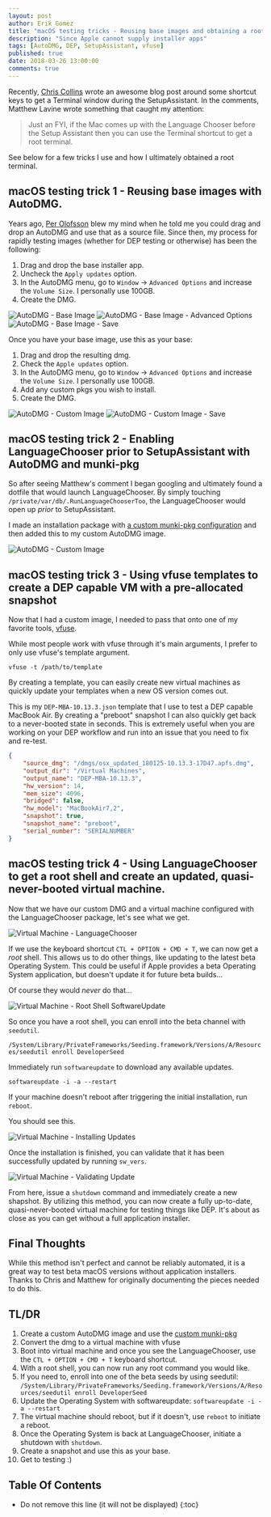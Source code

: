 ```yaml
---
layout: post
author: Erik Gomez
title: "macOS testing tricks - Reusing base images and obtaining a root shell prior to SetupAssistant with LanguageChooser"
description: "Since Apple cannot supply installer apps"
tags: [AutoDMG, DEP, SetupAssistant, vfuse]
published: true
date: 2018-03-26 13:00:00
comments: true
---
```


Recently, [Chris Collins](https://chris-collins.io/2018/03/15/Using-Terminal-At-macOS-Setup-Assistant/) wrote an awesome blog post around some shortcut keys to get a Terminal window during the SetupAssistant. In the comments, Matthew Lavine wrote something that caught my attention:

> Just an FYI, if the Mac comes up with the Language Chooser before the Setup Assistant then you can use the Terminal shortcut to get a root terminal.

See below for a few tricks I use and how I ultimately obtained a root terminal.

## macOS testing trick 1 - Reusing base images with AutoDMG.
Years ago, [Per Olofsson](https://github.com/MagerValp) blew my mind when he told me you could drag and drop an AutoDMG and use that as a source file. Since then, my process for rapidly testing images (whether for DEP testing or otherwise) has been the following:

1. Drag and drop the base installer app.
2. Uncheck the `Apply updates` option.
3. In the AutoDMG menu, go to `Window` -> `Advanced Options` and increase the `Volume Size`. I personally use 100GB.
4. Create the DMG.

![AutoDMG - Base Image](/images/2018/03/base_image.png)
![AutoDMG - Base Image - Advanced Options](/images/2018/03/base_image_advanced_options.png)
![AutoDMG - Base Image - Save](/images/2018/03/base_image_save.png)

Once you have your base image, use this as your base:

1. Drag and drop the resulting dmg.
2. Check the `Apple updates` option.
3. In the AutoDMG menu, go to `Window` -> `Advanced Options` and increase the `Volume Size`. I personally use 100GB.
4. Add any custom pkgs you wish to install.
5. Create the DMG.

![AutoDMG - Custom Image](/images/2018/03/custom_image.png)
![AutoDMG - Custom Image - Save](/images/2018/03/custom_image_save.png)

## macOS testing trick 2 - Enabling LanguageChooser prior to SetupAssistant with AutoDMG and munki-pkg
So after seeing Matthew's comment I began googling and ultimately found a dotfile that would launch LanguageChooser. By simply touching `/private/var/db/.RunLanguageChooserToo`, the LanguageChooser would open up _prior_ to SetupAssistant.

I made an installation package with [a custom munki-pkg configuration](https://github.com/munki/munki-pkg/pull/30) and then added this to my custom AutoDMG image.

![AutoDMG - Custom Image](/images/2018/03/custom_image.png)


## macOS testing trick 3 - Using vfuse templates to create a DEP capable VM with a pre-allocated snapshot
Now that I had a custom image, I needed to pass that onto one of my favorite tools, [vfuse](https://github.com/chilcote/vfuse).

While most people work with vfuse through it's main arguments, I prefer to only use vfuse's template argument.

`vfuse -t /path/to/template`

By creating a template, you can easily create new virtual machines as quickly update your templates when a new OS version comes out.

This is my `DEP-MBA-10.13.3.json` template that I use to test a DEP capable MacBook Air. By creating a "preboot" snapshot I can also quickly get back to a never-booted state in seconds. This is extremely useful when you are working on your DEP workflow and run into an issue that you need to fix and re-test.

```json
{
    "source_dmg": "/dmgs/osx_updated_180125-10.13.3-17D47.apfs.dmg",
    "output_dir": "/Virtual Machines",
    "output_name": "DEP-MBA-10.13.3",
    "hw_version": 14,
    "mem_size": 4096,
    "bridged": false,
    "hw_model": "MacBookAir7,2",
    "snapshot": true,
    "snapshot_name": "preboot",
    "serial_number": "SERIALNUMBER"
}
```

## macOS testing trick 4 - Using LanguageChooser to get a root shell and create an updated, quasi-never-booted virtual machine.
Now that we have our custom DMG and a virtual machine configured with the LanguageChooser package, let's see what we get.

![Virtual Machine - LanguageChooser](/images/2018/03/virtual_machine_language_chooser.png)

If we use the keyboard shortcut `CTL + OPTION + CMD + T`, we can now get a _root_ shell. This allows us to do other things, like updating to the latest beta Operating System. This could be useful if Apple provides a beta Operating System application, but doesn't update it for future beta builds...

Of course they would _never_ do that...

![Virtual Machine - Root Shell SoftwareUpdate](/images/2018/03/virtual_machine_root_shell_softwareupdate.png)

So once you have a root shell, you can enroll into the beta channel with `seedutil`.

`/System/Library/PrivateFrameworks/Seeding.framework/Versions/A/Resources/seedutil enroll DeveloperSeed`

Immediately run `softwareupdate` to download any available updates.

`softwareupdate -i -a --restart`

If your machine doesn't reboot after triggering the initial installation, run `reboot`.

You should see this.

![Virtual Machine - Installing Updates](/images/2018/03/virtual_machine_installing_updates.png)

Once the installation is finished, you can validate that it has been successfully updated by running `sw_vers`.

![Virtual Machine - Validating Update](/images/2018/03/virtual_machine_validating_update.png)

From here, issue a `shutdown` command and immediately create a new shapshot. By utilizing this method, you can now create a fully up-to-date, quasi-never-booted virtual machine for testing things like DEP. It's about as close as you can get without a full application installer.

## Final Thoughts
While this method isn't perfect and cannot be reliably automated, it is a great way to test beta macOS versions without application installers. Thanks to Chris and Matthew for originally documenting the pieces needed to do this.

## TL/DR
1. Create a custom AutoDMG image and use the [custom munki-pkg](https://github.com/munki/munki-pkg/pull/30)
2. Convert the dmg to a virtual machine with vfuse
3. Boot into virtual machine and once you see the LanguageChooser, use the `CTL + OPTION + CMD + T` keyboard shortcut.
4. With a root shell, you can now run any root command you would like.
5. If you need to, enroll into one of the beta seeds by using seedutil: `/System/Library/PrivateFrameworks/Seeding.framework/Versions/A/Resources/seedutil enroll DeveloperSeed`
6. Update the Operating System with softwareupdate: `softwareupdate -i -a --restart`
7. The virtual machine should reboot, but if it doesn't, use `reboot` to initiate a reboot.
8. Once the Operating System is back at LanguageChooser, initiate a shutdown with `shutdown`.
9. Create a snapshot and use this as your base.
10. Get to testing :)

## Table Of Contents
* Do not remove this line (it will not be displayed)
{:toc}
